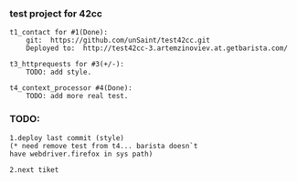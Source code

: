### test project for 42cc
    
    t1_contact for #1(Done):
        git:  https://github.com/unSaint/test42cc.git
        Deployed to:  http://test42cc-3.artemzinoviev.at.getbarista.com/

    t3_httprequests for #3(+/-):
        TODO: add style.

    t4_context_processor #4(Done):
        TODO: add more real test.

### TODO:
    
    1.deploy last commit (style)
    (* need remove test from t4... barista doesn`t
    have webdriver.firefox in sys path)    

    2.next tiket 
